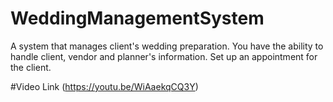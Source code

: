 # WeddingManagementSystem
A system that manages client's wedding preparation. You have the ability to handle client, vendor and planner's information. Set up an appointment for the client.

#Video Link
(https://youtu.be/WiAaekqCQ3Y)
